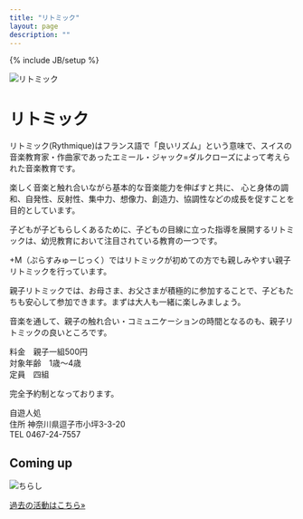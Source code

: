 ```yaml
---
title: "リトミック"
layout: page
description: ""
---
```

{% include JB/setup %}

<img src="{{ BASE_PATH }}/assets/rythmique.jpg" alt="リトミック">

# リトミック
リトミック(Rythmique)はフランス語で「良いリズム」という意味で、スイスの音楽教育家・作曲家であったエミール・ジャック=ダルクローズによって考えられた音楽教育です。

楽しく音楽と触れ合いながら基本的な音楽能力を伸ばすと共に、 心と身体の調和、自発性、反射性、集中力、想像力、創造力、協調性などの成長を促すことを目的としています。

子どもが子どもらしくあるために、子どもの目線に立った指導を展開するリトミックは、幼児教育において注目されている教育の一つです。

+M（ぷらすみゅーじっく）ではリトミックが初めての方でも親しみやすい親子リトミックを行っています。

親子リトミックでは、お母さま、お父さまが積極的に参加することで、子どもたちも安心して参加できます。まずは大人も一緒に楽しみましょう。

音楽を通して、親子の触れ合い・コミュニケーションの時間となるのも、親子リトミックの良いところです。

料金　親子一組500円  
対象年齢　1歳〜4歳  
定員　四組

完全予約制となっております。

自遊人処  
住所	神奈川県逗子市小坪3-3-20  
TEL	0467-24-7557

## Coming up
<!-- <a href="/assets/jiyu-jin624.png" data-lightbox="2015624" data-title="a">Coming Up</a> -->
<img src="{{ BASE_PATH }}/assets/rythmique628.png" alt="ちらし">

<p><a class="btn btn-default" href="{{ BASE_PATH }}/activity.html" role="button">過去の活動はこちら»</a></p>